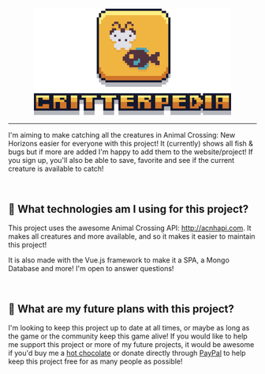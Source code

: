 <p align="center">
  <img src="https://raw.githubusercontent.com/soryyyn/critterpedia/master/assets/titleSprite.png" width="400" title="titleCard">
</p>

---

I'm aiming to make catching all the creatures in Animal Crossing: New Horizons easier for everyone with this project! It (currently) shows all fish & bugs but if more are added I'm happy to add them to the website/project! If you sign up, you'll also be able to save, favorite and see if the current creature is available to catch!

<br>

## 🌱 What technologies am I using for this project?
This project uses the awesome Animal Crossing API: http://acnhapi.com. It makes all creatures and more available, and so it makes it easier to maintain this project!

It is also made with the Vue.js framework to make it a SPA, a Mongo Database and more! I'm open to answer questions!

<br>

## 🍑 What are my future plans with this project?
I'm looking to keep this project up to date at all times, or maybe as long as the game or the community keep this game alive! If you would like to help me support this project or more of my future projects, it would be awesome if you'd buy me a [hot chocolate](https://www.buymeacoffee.com/soryn) or donate directly through [PayPal](https://www.paypal.me/soryyyn) to help keep this project free for as many people as possible!
